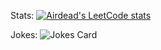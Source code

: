 Stats:
[![Airdead's LeetCode stats](https://leetcode-stats-six.vercel.app/?username=user6369iF&theme=dark)](https://github.com/KnlnKS/leetcode-stats)


Jokes:
![Jokes Card](https://readme-jokes.vercel.app/api)
